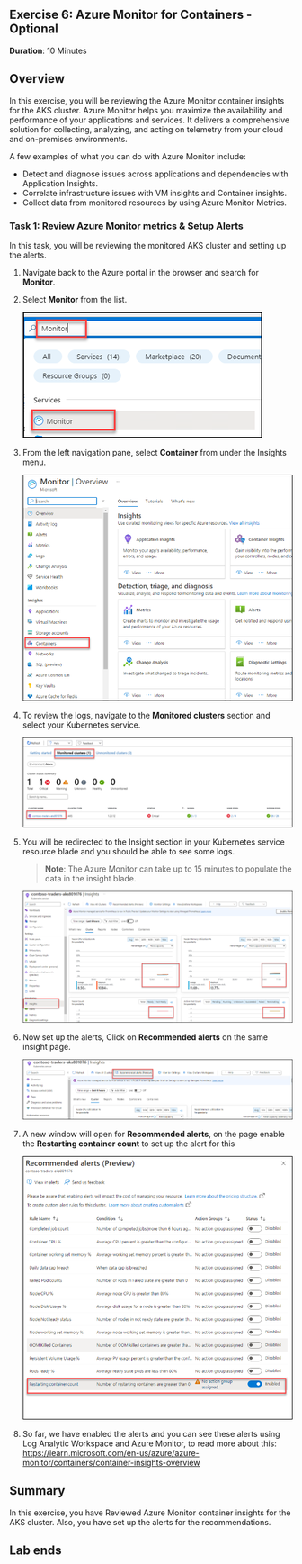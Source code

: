 ## Exercise 6: Azure Monitor for Containers - Optional
   
**Duration**: 10 Minutes

## Overview

In this exercise, you will be reviewing the Azure Monitor container insights for the AKS cluster. Azure Monitor helps you maximize the availability and performance of your applications and services. It delivers a comprehensive solution for collecting, analyzing, and acting on telemetry from your cloud and on-premises environments.

A few examples of what you can do with Azure Monitor include:

- Detect and diagnose issues across applications and dependencies with Application Insights.
- Correlate infrastructure issues with VM insights and Container insights.
- Collect data from monitored resources by using Azure Monitor Metrics.
  

### Task 1: Review Azure Monitor metrics & Setup Alerts

In this task, you will be reviewing the monitored AKS cluster  and setting up the alerts.

1. Navigate back to the Azure portal in the browser and search for **Monitor**. 
    
1. Select **Monitor** from the list.

   ![This is a screenshot of the Azure Portal for AKS showing adding a Namespace.](media/monitor.png "Add a Namespace")
     
1. From the left navigation pane, select **Container** from under the Insights menu.
     
   ![This is a screenshot of the Azure Portal for AKS showing adding a Namespace.](media/container1.png "Add a Namespace")

1. To review the logs, navigate to the **Monitored clusters** section and select your Kubernetes service.

   ![This is a screenshot of the Azure Portal for AKS showing adding a Namespace.](media/monitoredclster.png "Add a Namespace")
   
1. You will be redirected to the Insight section in your Kubernetes service resource blade and you should be able to see some logs.

   > **Note**: The Azure Monitor can take up to 15 minutes to populate the data in the insight blade.
    
    ![This is a screenshot of the Azure Portal for AKS showing adding a Namespace.](media/logscontainer.png "Add a Namespace")

1. Now set up the alerts, Click on **Recommended alerts** on the same insight page.

    ![This is a screenshot of the Azure Portal for AKS showing adding a Namespace.](media/setalerts.png "Add a Namespace")

1. A new window will open for **Recommended alerts**, on the page enable the **Restarting container count** to set up the alert for this
  
     ![This is a screenshot of the Azure Portal for AKS showing adding a Namespace.](media/enablealert.png "Add a Namespace")
     
1. So far, we have enabled the alerts and you can see these alerts using Log Analytic Workspace and Azure Monitor, to read more about this:  https://learn.microsoft.com/en-us/azure/azure-monitor/containers/container-insights-overview

## Summary

In this exercise, you have Reviewed Azure Monitor container insights for the AKS cluster. Also, you have set up the alerts for the recommendations.

## Lab ends
